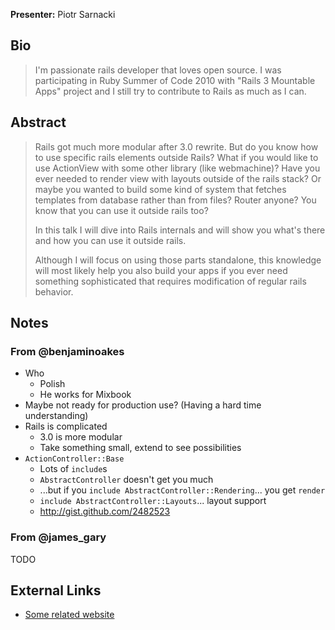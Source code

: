 **Presenter:** Piotr Sarnacki

## Bio

> I'm passionate rails developer that loves open source. I was participating in Ruby Summer of Code 2010 with "Rails 3 Mountable Apps" project and I still try to contribute to Rails as much as I can.

## Abstract

> Rails got much more modular after 3.0 rewrite. But do you know how to use specific rails elements outside Rails? What if you would like to use ActionView with some other library (like webmachine)? Have you ever needed to render view with layouts outside of the rails stack? Or maybe you wanted to build some kind of system that fetches templates from database rather than from files? Router anyone? You know that you can use it outside rails too?
>
> In this talk I will dive into  Rails internals and will show you what's there and how you can use it outside rails.
>
> Although I will focus on using those parts standalone, this knowledge will most likely help you also build your apps if you ever need something sophisticated that requires modification of regular rails behavior.

## Notes

### From @benjaminoakes

* Who
    * Polish
    * He works for Mixbook
* Maybe not ready for production use? (Having a hard time understanding)
* Rails is complicated
    * 3.0 is more modular
    * Take something small, extend to see possibilities
* `ActionController::Base`
    * Lots of `include`s
    * `AbstractController` doesn't get you much
    * ...but if you `include AbstractController::Rendering`...  you get `render`
    * `include AbstractController::Layouts`... layout support
    * http://gist.github.com/2482523

### From @james\_gary

TODO

## External Links

* [Some related website](http://www.example.com/)
